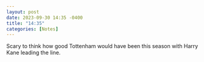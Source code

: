 ```yaml
---
layout: post
date: 2023-09-30 14:35 -0400
title: "14:35"
categories: [Notes]
---
```


Scary to think how good Tottenham would have been this season with Harry Kane leading the line.